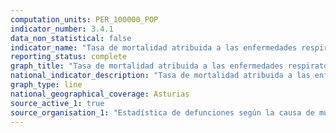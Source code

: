 ```yaml
---
computation_units: PER_100000_POP
indicator_number: 3.4.1
data_non_statistical: false
indicator_name: "Tasa de mortalidad atribuida a las enfermedades respiratorias crónicas"
reporting_status: complete
graph_title: "Tasa de mortalidad atribuida a las enfermedades respiratorias crónicas"
national_indicator_description: "Tasa de mortalidad atribuida a las enfermedades respiratorias crónicas"
graph_type: line
national_geographical_coverage: Asturias
source_active_1: true
source_organisation_1: "Estadística de defunciones según la causa de muerte, INE"
---
```

